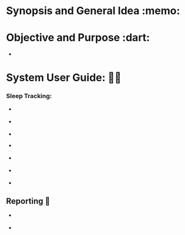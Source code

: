 </head>
<body>
  <h1>Synopsis and General Idea :memo:</h1>
  <p></p>

  <h1>Objective and Purpose :dart:</h1>
  <ul>
    <li></li>
  </ul>

  <h1>System User Guide: 👨‍💻</h1>
  <h3 style="font-weight: bold;">Sleep Tracking:</h3>
  <ul>
    <li>
      <strong></strong><br>
    </li>
    <br>
    <li>
      <strong></strong><br>
    </li>
    <br>
    <li>
      <strong></strong><br>
    </li>
  </ul>
  <ul>
    <li>
    </li>
    <br>
    <li>
    </li>
    <br>
    <li>
    </li>
    <br>
    <li>
    </li>
  </ul>
</body>
</html>
</head>
<body>
  <h2>Reporting 📑</h2>
  <ul>
    <li>
    </li>
    <br>
    <li>
    </li>
  </ul>
</body>
</html>




